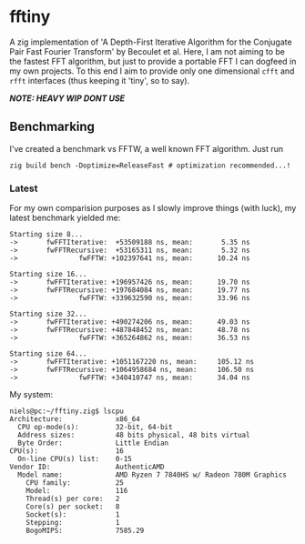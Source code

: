 # fftiny
A zig implementation of 'A Depth-First Iterative Algorithm for the Conjugate Pair Fast Fourier Transform' by Becoulet et al.
Here, I am not aiming to be the fastest FFT algorithm, but just to provide a portable FFT I can dogfeed in my own projects.
To this end I aim to provide only one dimensional `cfft` and `rfft` interfaces (thus keeping it 'tiny', so to say).

***NOTE: HEAVY WIP DONT USE***

## Benchmarking
I've created a benchmark vs FFTW, a well known FFT algorithm. Just run 
```
zig build bench -Doptimize=ReleaseFast # optimization recommended...!
```

### Latest
For my own comparision purposes as I slowly improve things (with luck), my latest benchmark yielded me:
```
Starting size 8...
->       fwFFTIterative:  +53509188 ns, mean:       5.35 ns
->       fwFFTRecursive:  +53165311 ns, mean:       5.32 ns
->               fwFFTW: +102397641 ns, mean:      10.24 ns

Starting size 16...
->       fwFFTIterative: +196957426 ns, mean:      19.70 ns
->       fwFFTRecursive: +197684084 ns, mean:      19.77 ns
->               fwFFTW: +339632590 ns, mean:      33.96 ns

Starting size 32...
->       fwFFTIterative: +490274206 ns, mean:      49.03 ns
->       fwFFTRecursive: +487848452 ns, mean:      48.78 ns
->               fwFFTW: +365264862 ns, mean:      36.53 ns

Starting size 64...
->       fwFFTIterative: +1051167220 ns, mean:     105.12 ns
->       fwFFTRecursive: +1064958684 ns, mean:     106.50 ns
->               fwFFTW: +340410747 ns, mean:      34.04 ns
```
My system:
```
niels@pc:~/fftiny.zig$ lscpu
Architecture:             x86_64
  CPU op-mode(s):         32-bit, 64-bit
  Address sizes:          48 bits physical, 48 bits virtual
  Byte Order:             Little Endian
CPU(s):                   16
  On-line CPU(s) list:    0-15
Vendor ID:                AuthenticAMD
  Model name:             AMD Ryzen 7 7840HS w/ Radeon 780M Graphics
    CPU family:           25
    Model:                116
    Thread(s) per core:   2
    Core(s) per socket:   8
    Socket(s):            1
    Stepping:             1
    BogoMIPS:             7585.29
```

